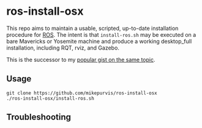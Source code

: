 ros-install-osx
===============

This repo aims to maintain a usable, scripted, up-to-date installation procedure for
[ROS](http://ros.org). The intent is that `install-ros.sh` may be executed on a bare
Mavericks or Yosemite machine and produce a working desktop_full installation,
including RQT, rviz, and Gazebo.

This is the successor to my [popular gist on the same topic][1].

[1]: https://gist.github.com/mikepurvis/9837958


Usage
-----

    git clone https://github.com/mikepurvis/ros-install-osx
    ./ros-install-osx/install-ros.sh


Troubleshooting
---------------


